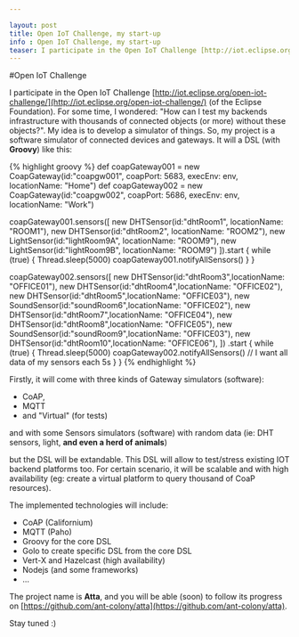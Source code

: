 ```yaml
---

layout: post
title: Open IoT Challenge, my start-up
info : Open IoT Challenge, my start-up
teaser: I participate in the Open IoT Challenge [http://iot.eclipse.org/open-iot-challenge/](http://iot.eclipse.org/open-iot-challenge/) (of the Eclipse Foundation). For some time, I wondered: "How can I test my backends infrastructure with thousands of connected objects (or more) without these objects?".
---
```


#Open IoT Challenge

I participate in the Open IoT Challenge [http://iot.eclipse.org/open-iot-challenge/](http://iot.eclipse.org/open-iot-challenge/) (of the Eclipse Foundation). For some time, I wondered: "How can I test my backends infrastructure with thousands of connected objects (or more) without these objects?". My idea is to develop a simulator of things. So, my project is a software simulator of connected devices and gateways. It will a DSL (with **Groovy**) like this:

{% highlight groovy %}
def coapGateway001 = new CoapGateway(id:"coapgw001", coapPort: 5683, execEnv: env, locationName: "Home")
def coapGateway002 = new CoapGateway(id:"coapgw002", coapPort: 5686, execEnv: env, locationName: "Work")

coapGateway001.sensors([
        new DHTSensor(id:"dhtRoom1", locationName: "ROOM1"),
        new DHTSensor(id:"dhtRoom2", locationName: "ROOM2"),
        new LightSensor(id:"lightRoom9A", locationName: "ROOM9"),
        new LightSensor(id:"lightRoom9B", locationName: "ROOM9")
]).start {
    while (true) {
        Thread.sleep(5000)
        coapGateway001.notifyAllSensors()
    }
}

coapGateway002.sensors([
        new DHTSensor(id:"dhtRoom3",locationName: "OFFICE01"),
        new DHTSensor(id:"dhtRoom4",locationName: "OFFICE02"),
        new DHTSensor(id:"dhtRoom5",locationName: "OFFICE03"),
        new SoundSensor(id:"soundRoom6",locationName: "OFFICE02"),
        new DHTSensor(id:"dhtRoom7",locationName: "OFFICE04"),
        new DHTSensor(id:"dhtRoom8",locationName: "OFFICE05"),
        new SoundSensor(id:"soundRoom9",locationName: "OFFICE03"),
        new DHTSensor(id:"dhtRoom10",locationName: "OFFICE06"),
])
.start {
    while (true) {
        Thread.sleep(5000)
        coapGateway002.notifyAllSensors() // I want all data of my sensors each 5s
    }
}
{% endhighlight %}

Firstly, it will come with three kinds of Gateway simulators (software): 

- CoAP, 
- MQTT 
- and "Virtual" (for tests) 

and with some Sensors simulators (software) with random data (ie: DHT sensors, light, **and even a herd of animals**)

but the DSL will be extandable. This DSL will allow to test/stress existing IOT backend platforms too. For certain scenario, it will be scalable and with high availability (eg: create a virtual platform to query thousand of CoaP resources).

The implemented technologies will include:

- CoAP (Californium)
- MQTT (Paho)
- Groovy for the core DSL
- Golo to create specific DSL from the core DSL
- Vert-X and Hazelcast (high availability)
- Nodejs (and some frameworks)
- ...

The project name is **Atta**, and you will be able (soon) to follow its progress on [https://github.com/ant-colony/atta](https://github.com/ant-colony/atta).

Stay tuned :)

